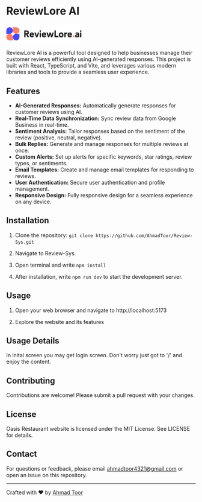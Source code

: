 # ReviewLore AI


<img src="public/logo.svg" alt="Pakistan LawBot" width='200' />


ReviewLore AI is a powerful tool designed to help businesses manage their customer reviews efficiently using AI-generated responses. This project is built with React, TypeScript, and Vite, and leverages various modern libraries and tools to provide a seamless user experience.

## Features

- **AI-Generated Responses:** Automatically generate responses for customer reviews using AI.
- **Real-Time Data Synchronization:** Sync review data from Google Business in real-time.
- **Sentiment Analysis:** Tailor responses based on the sentiment of the review (positive, neutral, negative).
- **Bulk Replies:** Generate and manage responses for multiple reviews at once.
- **Custom Alerts:** Set up alerts for specific keywords, star ratings, review types, or sentiments.
- **Email Templates:** Create and manage email templates for responding to reviews.
- **User Authentication:** Secure user authentication and profile management.
- **Responsive Design:** Fully responsive design for a seamless experience on any device.


## Installation

1.  Clone the repository: ``git clone
    https://github.com/AhmadToor/Review-Sys.git``

2.  Navigate to Review-Sys.

3.  Open terminal and write ``npm install``

4.  After installation, write ``npm run dev`` to start the development server.

## Usage

1.  Open your web browser and navigate to http://localhost:5173

2.  Explore the website and its features

## Usage Details

In inital screen you may get login screen. Don't worry just got to '/' and enjoy the content.

## Contributing

Contributions are welcome! Please submit a pull request with your
changes.

## License

Oasis Restaurant website is licensed under the MIT License. See LICENSE
for details.

## Contact

For questions or feedback, please email <ahmadtoor4321@gmail.com> or open
an issue on this repository.

---

Crafted with ❤️ by [Ahmad Toor](https://github.com/AhmadToor)

